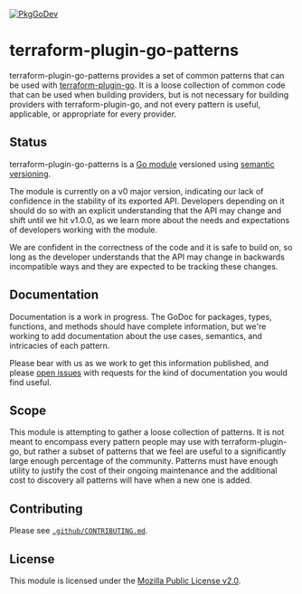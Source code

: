 [![PkgGoDev](https://pkg.go.dev/badge/github.com/hashicorp/terraform-plugin-go-patterns)](https://pkg.go.dev/github.com/hashicorp/terraform-plugin-go-patterns)

# terraform-plugin-go-patterns

terraform-plugin-go-patterns provides a set of common patterns that can be used
with [terraform-plugin-go](https://github.com/hashicorp/terraform-plugin-go).
It is a loose collection of common code that can be used when building
providers, but is not necessary for building providers with
terraform-plugin-go, and not every pattern is useful, applicable, or
appropriate for every provider.

## Status

terraform-plugin-go-patterns is a [Go
module](https://github.com/golang/go/wiki/Modules) versioned using [semantic
versioning](https://semver.org).

The module is currently on a v0 major version, indicating our lack of
confidence in the stability of its exported API. Developers depending on it
should do so with an explicit understanding that the API may change and shift
until we hit v1.0.0, as we learn more about the needs and expectations of
developers working with the module.

We are confident in the correctness of the code and it is safe to build on, so
long as the developer understands that the API may change in backwards
incompatible ways and they are expected to be tracking these changes.

## Documentation

Documentation is a work in progress. The GoDoc for packages, types, functions,
and methods should have complete information, but we're working to add
documentation about the use cases, semantics, and intricacies of each pattern.

Please bear with us as we work to get this information published, and please
[open
issues](https://github.com/hashicorp/terraform-plugin-go/issues/new/choose)
with requests for the kind of documentation you would find useful.

## Scope

This module is attempting to gather a loose collection of patterns. It is not
meant to encompass every pattern people may use with terraform-plugin-go, but
rather a subset of patterns that we feel are useful to a significantly large
enough percentage of the community. Patterns must have enough utility to
justify the cost of their ongoing maintenance and the additional cost to
discovery all patterns will have when a new one is added.

## Contributing

Please see [`.github/CONTRIBUTING.md`](https://github.com/hashicorp/terraform-plugin-go-patterns/blob/main/CONTRIBUTING.md).

## License

This module is licensed under the [Mozilla Public License v2.0](https://github.com/hashicorp/terraform-plugin-go-patterns/blob/main/LICENSE).
